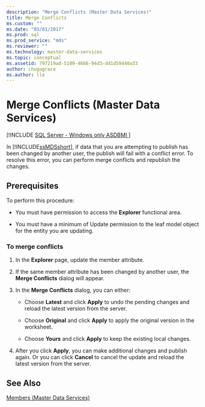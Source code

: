 ```yaml
---
description: "Merge Conflicts (Master Data Services)"
title: Merge Conflicts
ms.custom: ""
ms.date: "03/01/2017"
ms.prod: sql
ms.prod_service: "mds"
ms.reviewer: ""
ms.technology: master-data-services
ms.topic: conceptual
ms.assetid: 797219ad-5109-4666-94d3-dd1d59440a33
author: chugugrace 
ms.author: lle
---
```

# Merge Conflicts (Master Data Services)

[!INCLUDE [SQL Server - Windows only ASDBMI  ](../includes/applies-to-version/sql-windows-only-asdbmi.md)]

  In [!INCLUDE[ssMDSshort](../includes/ssmdsshort-md.md)], if data that you are attempting to publish has been changed by another user, the publish will fail with a conflict error. To resolve this error, you can perform merge conflicts and republish the changes.  
  
## Prerequisites  
 To perform this procedure:  
  
-   You must have permission to access the **Explorer** functional area.  
  
-   You must have a minimum of Update permission to the leaf model object for the entity you are updating.  
  
### To merge conflicts  
  
1.  In the **Explorer** page, update the member attribute.  
  
2.  If the same member attribute has been changed by another user, the **Merge Conflicts** dialog will appear.  
  
3.  In the **Merge Conflicts** dialog, you can either:  
  
    -   Choose **Latest** and click **Apply** to undo the pending changes and reload the latest version from the server.  
  
    -   Choose **Original** and click **Apply** to apply the original version in the worksheet.  
  
    -   Choose **Yours** and click **Apply** to keep the existing local changes.  
  
4.  After you click **Apply**, you can make additional changes and publish again. Or you can click **Cancel** to cancel the update and reload the latest version from the server.  
  
## See Also  
 [Members &#40;Master Data Services&#41;](../master-data-services/members-master-data-services.md)  
  
  
